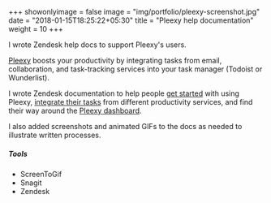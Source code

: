 +++
showonlyimage = false
image = "img/portfolio/pleexy-screenshot.jpg"
date = "2018-01-15T18:25:22+05:30"
title = "Pleexy help documentation"
weight = 10
+++

I wrote Zendesk help docs to support Pleexy's users.

<!--more-->

[Pleexy](http://pleexy.com) boosts your productivity by integrating tasks from email, collaboration, and task-tracking services into your task manager (Todoist or Wunderlist).

I wrote Zendesk documentation to help people [get started](https://help.pleexy.com/hc/en-us/articles/115002388587-1-How-Pleexy-Works) with using Pleexy, [integrate their tasks](https://help.pleexy.com/hc/en-us/categories/115000526208-Integrations) from different productivity services, and find their way around the [Pleexy dashboard](https://help.pleexy.com/hc/en-us/articles/115009556967-Main-dashboard).

I also added screenshots and animated GIFs to the docs as needed to illustrate written processes.

##### Tools

* ScreenToGif
* Snagit
* Zendesk
